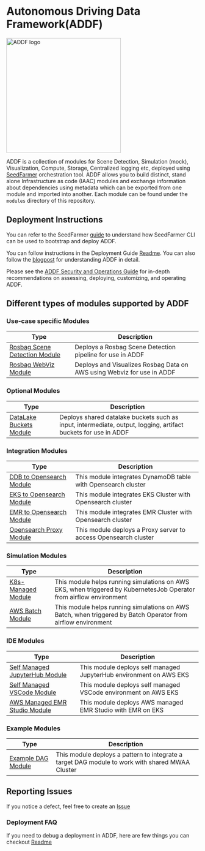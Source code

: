 # Autonomous Driving Data Framework(ADDF)

<img src="https://github.com/awslabs/autonomous-driving-data-framework/blob/main/docs/images/logo.png?raw=true" width="300" alt="ADDF logo">

ADDF is a collection of modules for Scene Detection, Simulation (mock), Visualization, Compute, Storage, Centralized logging etc, deployed using [SeedFarmer](https://github.com/awslabs/seed-farmer) orchestration tool. ADDF allows you to build distinct, stand alone Infrastructure as code (IAAC) modules and exchange information about dependencies using metadata which can be exported from one module and imported into another. Each module can be found under the `modules` directory of this repository.

## Deployment Instructions

You can refer to the SeedFarmer [guide](https://seed-farmer.readthedocs.io/en/latest) to understand how SeedFarmer CLI can be used to bootstrap and deploy ADDF.

You can follow instructions in the Deployment Guide [Readme](docs/deployment_guide.md). You can also follow the [blogpost](https://aws.amazon.com/blogs/industries/develop-and-deploy-a-customized-workflow-using-autonomous-driving-data-framework-addf-on-aws/) for understanding ADDF in detail.

Please see the [ADDF Security and Operations Guide](https://docs.aws.amazon.com/prescriptive-guidance/latest/addf-security-and-operations/welcome.html) for in-depth recommendations on assessing, deploying, customizing, and operating ADDF.

## Different types of modules supported by ADDF

### Use-case specific Modules

| Type | Description |
| --- | --- |
|  [Rosbag Scene Detection Module](modules/analysis/rosbag-scene-detection/README.md)  |  Deploys a Rosbag Scene Detection pipeline for use in ADDF  |  
|  [Rosbag WebViz Module](modules/demo-only/rosbag-webviz/README.md) |  Deploys and Visualizes Rosbag Data on AWS using Webviz for use in ADDF  |

### Optional Modules

| Type | Description |
| --- | --- |
|  [DataLake Buckets Module](modules/optionals/datalake-buckets/README.md) |  Deploys shared datalake buckets such as input, intermediate, output, logging, artifact buckets for use in ADDF  |

### Integration Modules

| Type | Description |
| --- | --- |
|  [DDB to Opensearch Module](modules/integration/ddb-to-opensearch/README.md)  |  This module integrates DynamoDB table with Opensearch cluster  |
|  [EKS to Opensearch Module](modules/integration/eks-to-opensearch/README.md) |  This module integrates EKS Cluster with Opensearch cluster  |
|  [EMR to Opensearch Module](modules/integration/emr-to-opensearch/README.md)  |  This module integrates EMR Cluster with Opensearch cluster  |
|  [Opensearch Proxy Module](modules/demo-only/opensearch-proxy/README.md)  |  This module deploys a Proxy server to access Opensearch cluster   |

### Simulation Modules

| Type | Description |
| --- | --- |
|  [K8s-Managed Module](modules/simulations/k8s-managed/README.md)  |  This module helps running simulations on AWS EKS, when triggered by KubernetesJob Operator from airflow environment   |
|  [AWS Batch Module](modules/simulations/batch-managed/README.md) |  This module helps running simulations on AWS Batch, when triggered by Batch Operator from airflow environment  |

### IDE Modules

| Type | Description |
| --- | --- |
|  [Self Managed JupyterHub Module](modules/demo-only/jupyter-hub/README.md)  |  This module deploys self managed JupyterHub environment on AWS EKS  |
|  [Self Managed VSCode Module](modules/demo-only/vscode-on-eks/README.md) |  This module deploys self managed VSCode environment on AWS EKS  |
|  [AWS Managed EMR Studio Module](modules/beta/emrstudio-on-eks/README.md)  |  This module deploys AWS managed EMR Studio with EMR on EKS  |

### Example Modules

| Type | Description |
| --- | --- |
|  [Example DAG Module](modules/examples/example-dags/README.md)  |  This module deploys a pattern to integrate a target DAG module to work with shared MWAA Cluster  |

## Reporting Issues

If you notice a defect, feel free to create an [Issue](https://github.com/awslabs/autonomous-driving-data-framework/issues)

### Deployment FAQ

If you need to debug a deployment in ADDF, here are few things you can checkout [Readme](docs/faq.md)